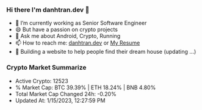 ### Hi there I'm danhtran.dev 👋

- 🔭 I’m currently working as Senior Software Engineer
- 😄 But have a passion on crypto projects
- 💬 Ask me about Android, Crypto, Running 
- 📫 How to reach me: <a href="https://danhtran.dev" target="_blank">danhtran.dev</a> or <a href="Dan-Resume.pdf" target="_blank">My Resume</a>
- 🌱 Building a website to help people find their dream house (updating ...)

### Crypto Market Summarize
- Active Crypto: 12523
- % Market Cap: BTC 39.39% | ETH 18.24% | BNB 4.80%
- Total Market Cap Changed 24h: -0.20%
- Updated At: 1/15/2023, 12:27:59 PM
